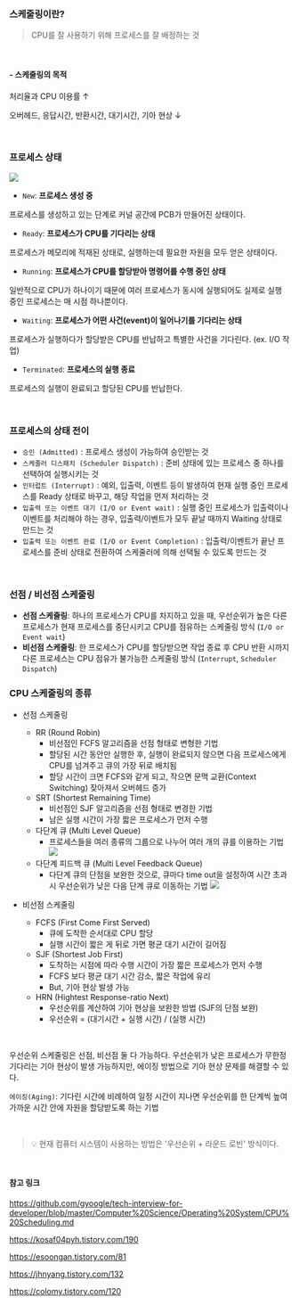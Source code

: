 ### 스케줄링이란?
> CPU를 잘 사용하기 위해 프로세스를 잘 배정하는 것

<br>

#### - 스케줄링의 목적
처리율과 CPU 이용률 ↑

오버헤드, 응답시간, 반환시간, 대기시간, 기아 현상 ↓

<br>

### 프로세스 상태
![](https://images.velog.io/images/hammii/post/479c5903-1975-4255-a9b4-79beffc74e3c/image.png)

- `New`: **프로세스 생성 중**

프로세스를 생성하고 있는 단계로 커널 공간에 PCB가 만들어진 상태이다.

- `Ready`: **프로세스가 CPU를 기다리는 상태**

프로세스가 메모리에 적재된 상태로, 실행하는데 필요한 자원을 모두 얻은 상태이다.

- `Running`: **프로세스가 CPU를 할당받아 명령어를 수행 중인 상태**

일반적으로 CPU가 하나이기 때문에 여러 프로세스가 동시에 실행되어도 실제로 실행 중인 프로세스는 매 시점 하나뿐이다.

- `Waiting`: **프로세스가 어떤 사건(event)이 일어나기를 기다리는 상태**

프로세스가 실행하다가 할당받은 CPU를 반납하고 특별한 사건을 기다린다. (ex. I/O 작업)

- `Terminated`: **프로세스의 실행 종료**

프로세스의 실행이 완료되고 할당된 CPU를 반납한다.

<br>

### 프로세스의 상태 전이
- `승인 (Admitted)` : 프로세스 생성이 가능하여 승인받는 것
- `스케줄러 디스패치 (Scheduler Dispatch)` : 준비 상태에 있는 프로세스 중 하나를 선택하여 실행시키는 것
- `인터럽트 (Interrupt)` : 예외, 입출력, 이벤트 등이 발생하여 현재 실행 중인 프로세스를 Ready 상태로 바꾸고, 해당 작업을 먼저 처리하는 것
- `입출력 또는 이벤트 대기 (I/O or Event wait)` : 실행 중인 프로세스가 입출력이나 이벤트를 처리해야 하는 경우, 입출력/이벤트가 모두 끝날 때까지 Waiting 상태로 만드는 것
- `입출력 또는 이벤트 완료 (I/O or Event Completion)` : 입출력/이벤트가 끝난 프로세스를 준비 상태로 전환하여 스케줄러에 의해 선택될 수 있도록 만드는 것

<br>

### 선점 / 비선점 스케줄링
- **선점 스케줄링**: 하나의 프로세스가 CPU를 차지하고 있을 때, 우선순위가 높은 다른 프로세스가 현재 프로세스를 중단시키고 CPU를 점유하는 스케줄링 방식 (`I/O or Event wait`)
- **비선점 스케줄링**: 한 프로세스가 CPU를 할당받으면 작업 종료 후 CPU 반환 시까지 다른 프로세스는 CPU 점유가 불가능한 스케줄링 방식 (`Interrupt`, `Scheduler Dispatch`)

### CPU 스케줄링의 종류
- 선점 스케줄링
  - RR (Round Robin)
    - 비선점인 FCFS 알고리즘을 선점 형태로 변형한 기법
    - 할당된 시간 동안만 실행한 후, 실행이 완료되지 않으면 다음 프로세스에게 CPU를 넘겨주고 큐의 가장 뒤로 배치됨
    - 할당 시간이 크면 FCFS와 같게 되고, 작으면 문맥 교환(Context Switching) 잦아져서 오버헤드 증가
  - SRT (Shortest Remaining Time)
    - 비선점인 SJF 알고리즘을 선점 형태로 변경한 기법
    - 남은 실행 시간이 가장 짧은 프로세스가 먼저 수행
  - 다단계 큐 (Multi Level Queue)
    - 프로세스들을 여러 종류의 그룹으로 나누어 여러 개의 큐를 이용하는 기법
    ![](https://images.velog.io/images/hammii/post/bd9e00db-d18e-416c-812b-292faa79bf89/multilevelfeedbackqueue.png)
  - 다단계 피드백 큐 (Multi Level Feedback Queue)
    - 다단계 큐의 단점을 보완한 것으로, 큐마다 time out을 설정하여 시간 초과 시 우선순위가 낮은 다음 단계 큐로 이동하는 기법
    ![](https://images.velog.io/images/hammii/post/a6e955de-edea-4a7a-bd65-3110b2c4ab8c/multilevel-feedback-queue-scheduling.png)

- 비선점 스케줄링
  - FCFS (First Come First Served)
    - 큐에 도착한 순서대로 CPU 할당
    - 실행 시간이 짧은 게 뒤로 가면 평균 대기 시간이 길어짐
  - SJF (Shortest Job First)
    - 도착하는 시점에 따라 수행 시간이 가장 짧은 프로세스가 먼저 수행
    - FCFS 보다 평균 대기 시간 감소, 짧은 작업에 유리 
    - But, 기아 현상 발생 가능
  - HRN (Hightest Response-ratio Next)
    - 우선순위를 계산하여 기아 현상을 보완한 방법 (SJF의 단점 보완)
    - 우선순위 = (대기시간 + 실행 시간) / (실행 시간)

<br>

우선순위 스케줄링은 선점, 비선점 둘 다 가능하다. 우선순위가 낮은 프로세스가 무한정 기다리는 기아 현상이 발생 가능하지만, 에이징 방법으로 기아 현상 문제를 해결할 수 있다.

`에이징(Aging)`: 기다린 시간에 비례하여 일정 시간이 지나면 우선순위를 한 단계씩 높여 가까운 시간 안에 자원을 할당받도록 하는 기법


<br>


> 💡 현재 컴퓨터 시스템이 사용하는 방법은 '우선순위 + 라운드 로빈' 방식이다.

<br>

#### 참고 링크
https://github.com/gyoogle/tech-interview-for-developer/blob/master/Computer%20Science/Operating%20System/CPU%20Scheduling.md

https://kosaf04pyh.tistory.com/190

https://esoongan.tistory.com/81

https://jhnyang.tistory.com/132

https://colomy.tistory.com/120
